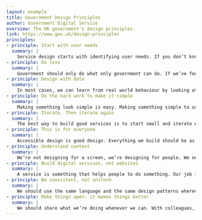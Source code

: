 ```yaml
---
layout: example
title: Government Design Principles
author: Government Digital Service
overview: The UK government's design principles.
link: https://www.gov.uk/design-principles
principles:
- principle: Start with user needs
  summary: |
    Service design starts with identifying user needs. If you don’t know what the user needs are, you won’t build the right thing. Do research, analyse data, talk to users. Don’t make assumptions. Have empathy for users, and remember that what they ask for isn’t always what they need.
- principle: Do less
  summary: |
    Government should only do what only government can do. If we’ve found a way of doing something that works, we should make it reusable and shareable instead of reinventing the wheel every time. This means building platforms and registers others can build upon, providing resources (like APIs) that others can use, and linking to the work of others. We should concentrate on the irreducible core.
- principle: Design with data
  summary: |
    In most cases, we can learn from real world behaviour by looking at how existing services are used. Let data drive decision-making, not hunches or guesswork. Keep doing that after taking your service live, prototyping and testing with users then iterating in response. Analytics should be built-in, always on and easy to read. They’re an essential tool.
- principle: Do the hard work to make it simple
  summary: |
    Making something look simple is easy. Making something simple to use is much harder - especially when the underlying systems are complex - but that’s what we should be doing. Don’t take “It’s always been that way” for an answer. It’s usually more and harder work to make things simple, but it’s the right thing to do.
- principle: Iterate. Then iterate again
  summary: |
    The best way to build good services is to start small and iterate wildly. Release minimum viable products early, test them with actual users, move from alpha to beta to live adding features, deleting things that don’t work and making refinements based on feedback. Iteration reduces risk. It makes big failures unlikely and turns small failures into lessons. If a prototype isn’t working, don’t be afraid to scrap it and start again.
- principle: This is for everyone
  summary: |
    Accessible design is good design. Everything we build should be as inclusive, legible and readable as possible. If we have to sacrifice elegance - so be it. We’re building for needs, not audiences. We’re designing for the whole country, not just the ones who are used to using the web. The people who most need our services are often the people who find them hardest to use. Let’s think about those people from the start.
- principle: Understand context
  summary: |
    We’re not designing for a screen, we’re designing for people. We need to think hard about the context in which they’re using our services. Are they in a library? Are they on a phone? Are they only really familiar with Facebook? Have they never used the web before?
- principle: Build digital services, not websites
  summary: |
    A service is something that helps people to do something. Our job is to uncover user needs, and build the service that meets those needs. Of course much of that will be pages on the web, but we’re not here to build websites. The digital world has to connect to the real world, so we have to think about all aspects of a service, and make sure they add up to something that meets user needs.
- principle: Be consistent, not uniform
  summary: |
    We should use the same language and the same design patterns wherever possible. This helps people get familiar with our services, but when this isn’t possible we should make sure our approach is consistent. This isn’t a straitjacket or a rule book. Every circumstance is different. When we find patterns that work we should share them, and talk about why we use them. But that shouldn’t stop us from improving or changing them in the future when we find better ways of doing things or the needs of users change.
- principle: Make things open: it makes things better
  summary: |
    We should share what we’re doing whenever we can. With colleagues, with users, with the world. Share code, share designs, share ideas, share intentions, share failures. The more eyes there are on a service the better it gets - howlers are spotted, better alternatives are pointed out, the bar is raised. Much of what we’re doing is only possible because of open source code and the generosity of the web design community. We should pay that back.
---
```

